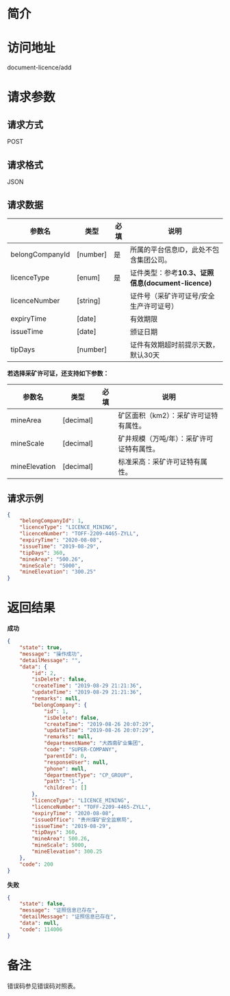 # 简介


# 访问地址
document-licence/add

# 请求参数

## 请求方式
POST

## 请求格式
JSON

## 请求数据
|参数名|类型|必填|说明|
|-|-|-|-|
|belongCompanyId|[number]|是|所属的平台信息ID，此处不包含集团公司。|
|licenceType|[enum]|是|证件类型：参考**10.3、证照信息(document-licence)**|
|licenceNumber|[string]||证件号（采矿许可证号/安全生产许可证号）|
|expiryTime|[date]||有效期限|
|issueTime|[date]||颁证日期|
|tipDays|[number]||证件有效期超时前提示天数，默认30天|


**若选择采矿许可证，还支持如下参数：**

|参数名|类型|必填|说明|
|-|-|-|-|
|mineArea|[decimal]||矿区面积（km2）：采矿许可证特有属性。|
|mineScale|[decimal]||矿井规模（万吨/年）：采矿许可证特有属性。|
|mineElevation|[decimal]||标准采高：采矿许可证特有属性。|

## 请求示例
```json
{
    "belongCompanyId": 1,
    "licenceType": "LICENCE_MINING",
    "licenceNumber": "TOFF-2209-4465-ZYLL",
    "expiryTime": "2020-08-08",
    "issueTime": "2019-08-29",
    "tipDays": 360,
    "mineArea": "500.26",
    "mineScale": "5000",
    "mineElevation": "300.25"
}
```

# 返回结果
**成功**
```json
{
    "state": true,
    "message": "操作成功",
    "detailMessage": "",
    "data": {
        "id": 2,
        "isDelete": false,
        "createTime": "2019-08-29 21:21:36",
        "updateTime": "2019-08-29 21:21:36",
        "remarks": null,
        "belongCompany": {
            "id": 1,
            "isDelete": false,
            "createTime": "2019-08-26 20:07:29",
            "updateTime": "2019-08-26 20:07:29",
            "remarks": null,
            "departmentName": "大西南矿业集团",
            "code": "SUPER-COMPANY",
            "parentId": 0,
            "responseUser": null,
            "phone": null,
            "departmentType": "CP_GROUP",
            "path": "1-",
            "children": []
        },
        "licenceType": "LICENCE_MINING",
        "licenceNumber": "TOFF-2209-4465-ZYLL",
        "expiryTime": "2020-08-08",
        "issueOffice": "贵州煤矿安全监察局",
        "issueTime": "2019-08-29",
        "tipDays": 360,
        "mineArea": 500.26,
        "mineScale": 5000,
        "mineElevation": 300.25
    },
    "code": 200
}
```

**失败**
```json
{
    "state": false,
    "message": "证照信息已存在",
    "detailMessage": "证照信息已存在",
    "data": null,
    "code": 114006
}
```

# 备注
错误码参见错误码对照表。